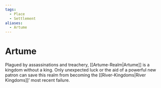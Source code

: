 ```yaml
---
tags:
  - Place
  - Settlement
aliases:
  - Artume
---
```

# Artume
Plagued by assassinations and treachery, [[Artume-Realm|Artume]] is a kingdom without a king. Only unexpected luck or the aid of a powerful new patron can save this realm from becoming the [[River-Kingdoms|River Kingdoms]]’ most recent failure.  